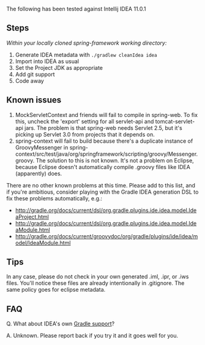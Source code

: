 The following has been tested against Intellij IDEA 11.0.1

## Steps

_Within your locally cloned spring-framework working directory:_

1. Generate IDEA metadata with `./gradlew cleanIdea idea`
2. Import into IDEA as usual
3. Set the Project JDK as appropriate
4. Add git support
5. Code away

## Known issues

1. MockServletContext and friends will fail to compile in spring-web. To fix this, uncheck the 'export' setting for all servlet-api and tomcat-servlet-api jars. The problem is that spring-web needs Servlet 2.5, but it's picking up Servlet 3.0 from projects that it depends on.
2. spring-context will fail to build because there's a duplicate instance of GroovyMessenger in spring-context/src/test/java/org/springframework/scripting/groovy/Messenger.groovy. The solution to this is not known.  It's not a problem on Eclipse, because Eclipse doesn't automatically compile .groovy files like IDEA (apparently) does.

There are no other known problems at this time.  Please add to this list, and if you're ambitious, consider playing with the Gradle IDEA generation DSL to fix these problems automatically, e.g.:

* http://gradle.org/docs/current/dsl/org.gradle.plugins.ide.idea.model.IdeaProject.html
* http://gradle.org/docs/current/dsl/org.gradle.plugins.ide.idea.model.IdeaModule.html
* http://gradle.org/docs/current/groovydoc/org/gradle/plugins/ide/idea/model/IdeaModule.html

## Tips

In any case, please do not check in your own generated .iml, .ipr, or .iws files. You'll notice these files are already intentionally in .gitignore. The same policy goes for eclipse metadata.

## FAQ

Q. What about IDEA's own [Gradle support](http://confluence.jetbrains.net/display/IDEADEV/Gradle+integration)?

A. Unknown. Please report back if you try it and it goes well for you.
